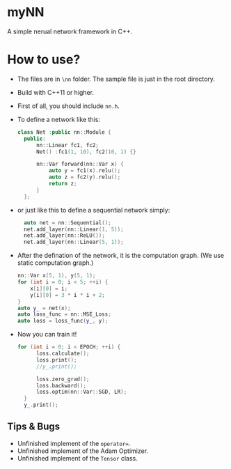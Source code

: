 # myNN
A simple nerual network framework in C++.

# How to use?
- The files are in `\nn` folder. The sample file is just in the root directory.
- Build with C++11 or higher.
- First of all, you should include `nn.h`.
- To define a network like this:
  ``` C++
  class Net :public nn::Module {
    public:
        nn::Linear fc1, fc2;
        Net() :fc1(1, 10), fc2(10, 1) {}

        nn::Var forward(nn::Var x) {
            auto y = fc1(x).relu();
            auto z = fc2(y).relu();
            return z;
        }
    };
  ```

- or just like this to define a sequential network simply:
  ``` C++
    auto net = nn::Sequential();
	net.add_layer(nn::Linear(1, 5));
	net.add_layer(nn::ReLU());
	net.add_layer(nn::Linear(5, 1));
  ```

- After the defination of the network, it is the computation graph. (We use static computation graph.)
    ``` C++
    nn::Var x(5, 1), y(5, 1);
	for (int i = 0; i < 5; ++i) {
		x[i][0] = i;
		y[i][0] = 3 * i * i + 2;
	}
    auto y_ = net(x);
	auto loss_func = nn::MSE_Loss;
	auto loss = loss_func(y_, y);
    ```

- Now you can train it!
  ``` C++
  for (int i = 0; i < EPOCH; ++i) {
		loss.calculate();
		loss.print();
		//y_.print();

		loss.zero_grad();
		loss.backward();
		loss.optim(nn::Var::SGD, LR);
	}
	y_.print();
  ```

## Tips & Bugs
- Unfinished implement of the `operator=`.
- Unfinished implement of the Adam Optimizer.
- Unfinished implement of the `Tensor` class.